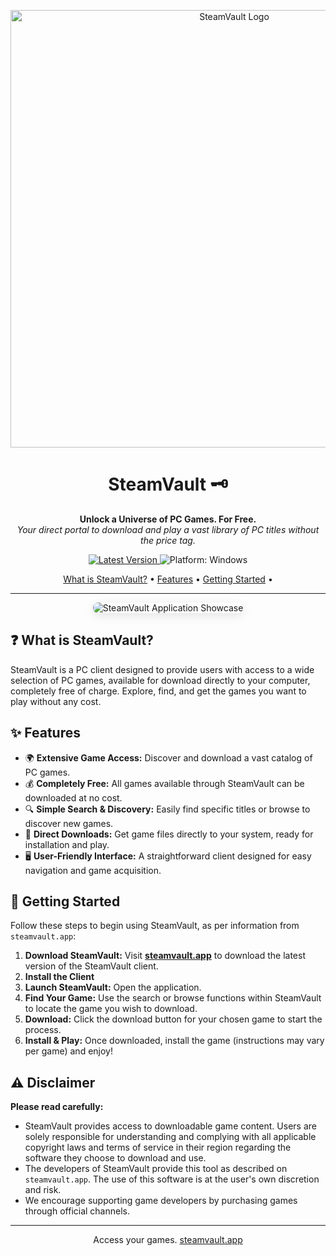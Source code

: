 <p align="center">
  <img src="https://i.imgur.com/9yn7DzW.png" alt="SteamVault Logo" width="700"/>
</p>

<h1 align="center">SteamVault 🗝️</h1>

<p align="center">
  <strong>Unlock a Universe of PC Games. For Free.</strong><br/>
  <em>Your direct portal to download and play a vast library of PC titles without the price tag.</em>
</p>

<p align="center">
  <a href="YOUR_LATEST_RELEASE_LINK_HERE_IF_APPLICABLE">
    <img src="https://img.shields.io/github/v/release/YOUR_USERNAME/SteamVault?include_prereleases&label=version&color=brightgreen" alt="Latest Version">
  </a>
  <img src="https://img.shields.io/badge/platform-Windows-blue.svg" alt="Platform: Windows">
  <!-- Add other platforms if supported -->
</p>

<p align="center">
  <a href="#-what-is-steamvault">What is SteamVault?</a> •
  <a href="#-features">Features</a> •
  <a href="#-getting-started">Getting Started</a> •
</p>

---

<p align="center">
  <!-- Replace with an attractive screenshot showing the app's game browser or download interface -->
  <img src="https://i.imgur.com/AvtJL1P.png" alt="SteamVault Application Showcase" style="border-radius: 8px; box-shadow: 0 4px 15px rgba(0,0,0,0.1);"/>
</p>

## ❓ What is SteamVault?

SteamVault is a PC client designed to provide users with access to a wide selection of PC games, available for download directly to your computer, completely free of charge. Explore, find, and get the games you want to play without any cost.

## ✨ Features

*   🌍 **Extensive Game Access:** Discover and download a vast catalog of PC games.
*   💰 **Completely Free:** All games available through SteamVault can be downloaded at no cost.
*   🔍 **Simple Search & Discovery:** Easily find specific titles or browse to discover new games.
*   🔽 **Direct Downloads:** Get game files directly to your system, ready for installation and play.
*   🖥️ **User-Friendly Interface:** A straightforward client designed for easy navigation and game acquisition.



## 🚀 Getting Started

Follow these steps to begin using SteamVault, as per information from `steamvault.app`:

1.  **Download SteamVault:** Visit [**steamvault.app**](https://steamvault.app) to download the latest version of the SteamVault client.
2.  **Install the Client**
3.  **Launch SteamVault:** Open the application.
4.  **Find Your Game:** Use the search or browse functions within SteamVault to locate the game you wish to download.
5.  **Download:** Click the download button for your chosen game to start the process.
6.  **Install & Play:** Once downloaded, install the game (instructions may vary per game) and enjoy!

## ⚠️ Disclaimer

**Please read carefully:**

*   SteamVault provides access to downloadable game content. Users are solely responsible for understanding and complying with all applicable copyright laws and terms of service in their region regarding the software they choose to download and use.
*   The developers of SteamVault provide this tool as described on `steamvault.app`. The use of this software is at the user's own discretion and risk.
*   We encourage supporting game developers by purchasing games through official channels.

---

<p align="center">
  Access your games. <a href="https://steamvault.app/">steamvault.app</a>
</p>
